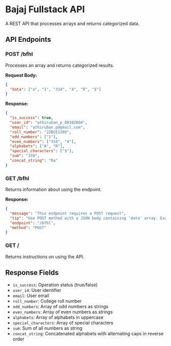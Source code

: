 # Bajaj Fullstack API

A REST API that processes arrays and returns categorized data.

## API Endpoints

### POST /bfhl

Processes an array and returns categorized results.

**Request Body:**

```json
{
  "data": ["a", "1", "334", "4", "R", "$"]
}
```

**Response:**

```json
{
  "is_success": true,
  "user_id": "athiruban_p_08102004",
  "email": "athiruban.p@gmail.com",
  "roll_number": "22BCE1300",
  "odd_numbers": ["1"],
  "even_numbers": ["334", "4"],
  "alphabets": ["A", "R"],
  "special_characters": ["$"],
  "sum": "339",
  "concat_string": "Ra"
}
```

### GET /bfhl

Returns information about using the endpoint.

**Response:**

```json
{
  "message": "This endpoint requires a POST request",
  "tip": "Use POST method with a JSON body containing 'data' array. Example: { \"data\": [\"a\", \"1\", \"334\", \"4\", \"R\", \"$\"] }",
  "endpoint": "/bfhl",
  "method": "POST"
}
```

### GET /

Returns instructions on using the API.

## Response Fields

- `is_success`: Operation status (true/false)
- `user_id`: User identifier
- `email`: User email
- `roll_number`: College roll number
- `odd_numbers`: Array of odd numbers as strings
- `even_numbers`: Array of even numbers as strings
- `alphabets`: Array of alphabets in uppercase
- `special_characters`: Array of special characters
- `sum`: Sum of all numbers as string
- `concat_string`: Concatenated alphabets with alternating caps in reverse order
